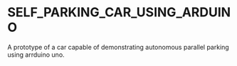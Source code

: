 # SELF_PARKING_CAR_USING_ARDUINO
A prototype of a car capable of demonstrating autonomous parallel parking using arrduino uno.
